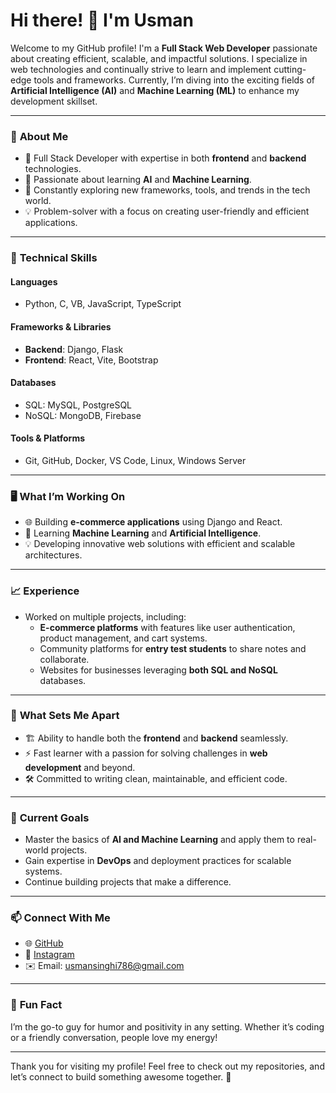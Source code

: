 # Hi there! 👋 I'm Usman

Welcome to my GitHub profile! I'm a **Full Stack Web Developer** passionate about creating efficient, scalable, and impactful solutions. I specialize in web technologies and continually strive to learn and implement cutting-edge tools and frameworks. Currently, I’m diving into the exciting fields of **Artificial Intelligence (AI)** and **Machine Learning (ML)** to enhance my development skillset.

---

### 🚀 **About Me**
- 🌟 Full Stack Developer with expertise in both **frontend** and **backend** technologies.
- 🧠 Passionate about learning **AI** and **Machine Learning**.
- 🌱 Constantly exploring new frameworks, tools, and trends in the tech world.
- 💡 Problem-solver with a focus on creating user-friendly and efficient applications.

---

### 💼 **Technical Skills**

#### **Languages**
- Python, C, VB, JavaScript, TypeScript

#### **Frameworks & Libraries**
- **Backend**: Django, Flask
- **Frontend**: React, Vite, Bootstrap

#### **Databases**
- SQL: MySQL, PostgreSQL
- NoSQL: MongoDB, Firebase

#### **Tools & Platforms**
- Git, GitHub, Docker, VS Code, Linux, Windows Server

---

### 🖥️ **What I’m Working On**
- 🌐 Building **e-commerce applications** using Django and React.
- 🤖 Learning **Machine Learning** and **Artificial Intelligence**.
- 💡 Developing innovative web solutions with efficient and scalable architectures.

---

### 📈 **Experience**
- Worked on multiple projects, including:
  - **E-commerce platforms** with features like user authentication, product management, and cart systems.
  - Community platforms for **entry test students** to share notes and collaborate.
  - Websites for businesses leveraging **both SQL and NoSQL** databases.

---

### 🧩 **What Sets Me Apart**
- 🏗️ Ability to handle both the **frontend** and **backend** seamlessly.
- ⚡ Fast learner with a passion for solving challenges in **web development** and beyond.
- 🛠️ Committed to writing clean, maintainable, and efficient code.

---

### 🌟 **Current Goals**
- Master the basics of **AI and Machine Learning** and apply them to real-world projects.
- Gain expertise in **DevOps** and deployment practices for scalable systems.
- Continue building projects that make a difference.

---

### 📫 **Connect With Me**
- 🌐 [GitHub](https://github.com/usmanaholic)
- 📸 [Instagram](https://instagram.com/usmanaholic)
- ✉️ Email: usmansinghi786@gmail.com

---

### 🔗 **Fun Fact**
I’m the go-to guy for humor and positivity in any setting. Whether it’s coding or a friendly conversation, people love my energy!

---

Thank you for visiting my profile! Feel free to check out my repositories, and let’s connect to build something awesome together. 🚀

